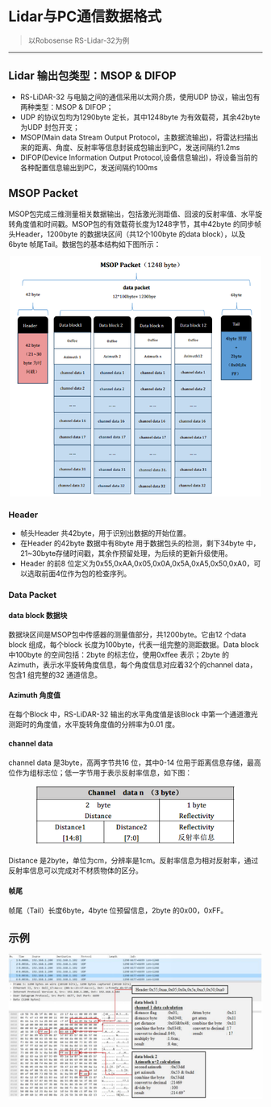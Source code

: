 # Lidar与PC通信数据格式
> 以Robosense RS-Lidar-32为例

---

## Lidar 输出包类型：MSOP & DIFOP
+ RS-LiDAR-32 与电脑之间的通信采用以太网介质，使用UDP 协议，输出包有两种类型：MSOP & DIFOP；
+ UDP 的协议包均为1290byte 定长，其中1248byte 为有效载荷，其余42byte 为UDP 封包开支；
+ MSOP(Main data Stream Output Protocol，主数据流输出)，将雷达扫描出来的距离、角度、反射率等信息封装成包输出到PC，发送间隔约1.2ms
+ DIFOP(Device Information Output Protocol,设备信息输出)，将设备当前的各种配置信息输出到PC，发送间隔约100ms

## MSOP Packet 
MSOP包完成三维测量相关数据输出，包括激光测距值、回波的反射率值、水平旋转角度值和时间戳。MSOP包的有效载荷长度为1248字节，其中42byte 的同步帧头Header，1200byte 的数据块区间（共12个100byte 的data block），以及6byte 帧尾Tail。数据包的基本结构如下图所示：

<center> <img src="./img/MSOP Packet.PNG" class="aligncenter" width=500 /> </center>

### Header
+ 帧头Header 共42byte，用于识别出数据的开始位置。
+ 在Header 的42byte 数据中有8byte 用于数据包头的检测，剩下34byte 中，21~30byte存储时间戳，其余作预留处理，为后续的更新升级使用。
+ Header 的前8 位定义为0x55,0xAA,0x05,0x0A,0x5A,0xA5,0x50,0xA0，可以选取前面4位作为包的检查序列。

### Data Packet
#### data block 数据块
数据块区间是MSOP包中传感器的测量值部分，共1200byte。它由12 个data block 组成，每个block 长度为100byte，代表一组完整的测距数据。Data block 中100byte 的空间包括：2byte 的标志位，使用0xffee 表示；2byte 的Azimuth，表示水平旋转角度信息，每个角度信息对应着32个的channel data，包含1 组完整的32 通道信息。

#### Azimuth 角度值
在每个Block 中，RS-LiDAR-32 输出的水平角度值是该Block 中第一个通道激光测距时的角度值，水平旋转角度值的分辨率为0.01 度。

#### channel data
channel data 是3byte，高两字节共16 位，其中0-14 位用于距离信息存储，最高位作为组标志位；低一字节用于表示反射率信息，如下图：

<center> <img src="./img/Channel Block.PNG" class="aligncenter" width=400 /> </center>

Distance 是2byte，单位为cm，分辨率是1cm。反射率信息为相对反射率，通过反射率信息可以完成对不材质物体的区分。

#### 帧尾
帧尾（Tail）长度6byte，4byte 位预留信息，2byte 的0x00，0xFF。

## 示例
<center> <img src="./img/Data_Block_Example.PNG" class="aligncenter" width=800 /> </center>

